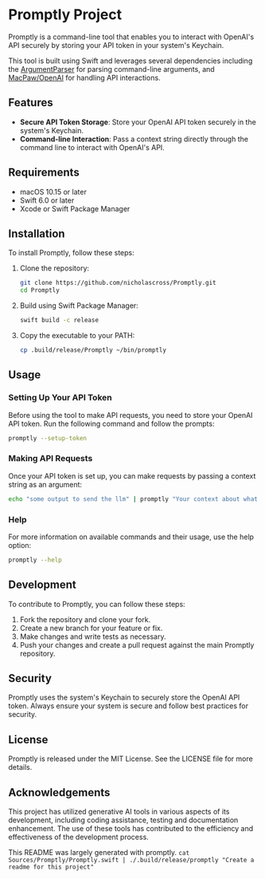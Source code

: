 # Promptly Project

Promptly is a command-line tool that enables you to interact with OpenAI's API securely by storing your API token in your system's Keychain.

This tool is built using Swift and leverages several dependencies including the [ArgumentParser](https://github.com/apple/swift-argument-parser) for parsing command-line arguments, and [MacPaw/OpenAI](https://github.com/MacPaw/OpenAI.git) for handling API interactions.

## Features

- **Secure API Token Storage**: Store your OpenAI API token securely in the system's Keychain.
- **Command-line Interaction**: Pass a context string directly through the command line to interact with OpenAI's API.

## Requirements

- macOS 10.15 or later
- Swift 6.0 or later
- Xcode or Swift Package Manager

## Installation

To install Promptly, follow these steps:

1. Clone the repository:
   ```bash
   git clone https://github.com/nicholascross/Promptly.git
   cd Promptly
   ```

2. Build using Swift Package Manager:
   ```bash
   swift build -c release
   ```

3. Copy the executable to your PATH:
   ```bash
   cp .build/release/Promptly ~/bin/promptly
   ```

## Usage

### Setting Up Your API Token

Before using the tool to make API requests, you need to store your OpenAI API token. Run the following command and follow the prompts:

```bash
promptly --setup-token
```

### Making API Requests

Once your API token is set up, you can make requests by passing a context string as an argument:

```bash
echo "some output to send the llm" | promptly "Your context about what to do with the input"
```

### Help

For more information on available commands and their usage, use the help option:

```bash
promptly --help
```

## Development

To contribute to Promptly, you can follow these steps:

1. Fork the repository and clone your fork.
2. Create a new branch for your feature or fix.
3. Make changes and write tests as necessary.
4. Push your changes and create a pull request against the main Promptly repository.

## Security

Promptly uses the system's Keychain to securely store the OpenAI API token. Always ensure your system is secure and follow best practices for security.

## License

Promptly is released under the MIT License. See the LICENSE file for more details.

## Acknowledgements

This project has utilized generative AI tools in various aspects of its development, including coding assistance, testing and documentation enhancement. The use of these tools has contributed to the efficiency and effectiveness of the development process.

This README was largely generated with promptly. `cat Sources/Promptly/Promptly.swift | ./.build/release/promptly "Create a readme for this project"`
